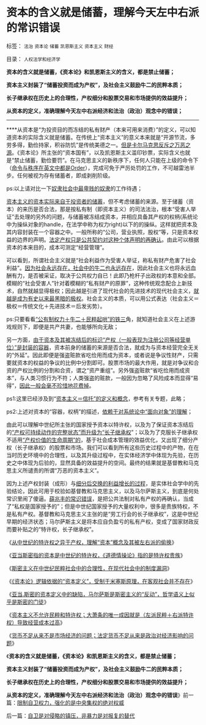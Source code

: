 # 资本的含义就是储蓄，理解今天左中右派的常识错误

标签： `法治` `资本论` `储蓄` `凯恩斯主义` `资本主义` `财经` 

目录： `人权法学和经济学`

**资本的含义就是储蓄，《资本论》和凯恩斯主义的含义，都是禁止储蓄；**

**资本主义封装了“储蓄投资而成为产权”，及社会主义鼓励牛二的民粹本质；**

**长子继承权在历史上的合理性，产权细分和股票交易和市场提供的效益提升；**

**从资本的定义，准确理解今天左中右派经济和法治（政治）观念中的错误；**

****

****从资本是“为投资目的而冻结的私有财产（本来可用来消费）”的定义，可以知道资本的实际含义就是储蓄。在传统上“资本主义”的意义本来就是“开源节流，多劳多得，勤俭持家，积谷防饥”是传统美德之一。[但是卡尔马克思反斥之万恶之源](../../../2014/1/4/资本的定义，暴露马克思主张“白吃白喝，严惩工商”.md)。《资本论》所主张的“资本国有”，以及凯恩斯主义滥印钞票，实际含义也就是“禁止储蓄，勤俭要罚”。在马克思主义的新秩序下，任何人只能在上级的命令下（[命令与秩序在英文中都是Order](../../../2011/9/2/社会秩序（Order）即“等级阶层”“命令”和《自然法》的变迁.md)），完成可免于严厉处罚的工作，不可越雷池半步。任何被视为存有储蓄者，即成剥削阶级。

ps:以上请对比一下[奴隶社会中最卑贱的奴隶](../../../2012/3/29/“奴隶制”不只是“奴役制”.md)的工作待遇；

[资本主义的资本实际来自于投资者的储蓄](../../../2013/4/17/“储蓄”就是“资本逐利”,及“储蓄是否有利增长，还是有害”的哲学命题.md)，但不考虑储蓄的来源。至于储蓄（资本）的来历是否合法，那是按私有制（即资本主义）的司法法治，根本“受害人举证”去处理的另外的问题，与储蓄被冻结成资本，并相应具备其产权的权柄(系统论中为操纵对象的handle，在法学中称为权力right)以下的的操纵。这样就把资本及其内容封装在一个容器之中。一般所称的“公司，营业执照，股权”等，只是资本权益的边界的声明。[法定产权只是公共契约对这种个体声明的再确认](../../../2013/4/19/“私有制改革”一定要明确真实的含义.md)。由此可以根据资本的本来目的，成本可测定“经营管理”。



可以看到，所谓社会主义就是“社会利益作为受害人举证，称私有财产危害了社会利益”。[因为社会永远存在，社会中的牛二也永远存在](../../../2012/12/8/人性本私亦本恶的强盗本能.md)，因此社会主义也将永远血酬有力，是否被采证，取决于公共权力自已！此即乃枪杆子出政权的本意和全部。模糊的“社会受害人”针对着模糊的“私有财产的原罪”，这种传统观念配合上新技术，自然就越显得极权；因此越是引进了现代社会的先进技术的现代社会主义，[就越是成为有史以来最黑暗的极权](../../../2014/1/4/人类历史上政治最黑暗的20世纪，格申克龙“后发优势”.md)。社会主义的本质，可以用公式表达（社会主义＝极权＝传统文化＋先进技术＝后发劣势）。

ps:只要看看[“公有制权力＋牛二＋民粹起哄”的铁三](http://blog.sina.com.cn/s/blog_cc521dde0101pnw1.html)角，就知道社会主义在上述游戏规则下，即便是共产共妻，也能够所向无敌；

另一方面，[由于资本及其被冻结后的标识“产权（一般表现为注册公司等经营单位）”是封装的容器](../../../2013/12/27/四百年来无人尝试定义“资本”，及亚当斯密的资本概念.md)，资本前身的储蓄的来源是否合法，就成为与资本经营完全无关的“外延”。因此即便是强盗赃款省吃俭用而成为资本，或者说是争议性财产，只需要就资本的权益的争议的比例中分割即可。股票市场的最大作用，就是对争议和合资的产权比例的分割和合资，谓之“资产重组”。另外强盗赃款“省吃俭用而成资本”，与人类习惯行为不符；人类强盗的赃款，一般因为忽略了风险成本而显得“易得”，[因此一般会毫不珍惜地花费掉](../../../2012/7/7/监管是国王对社会的空手套白狼的抢劫.md)。

ps1:这里已经涉及到“[资本主义＝信托”的定义和概念](../../../2012/11/24/把生机勃勃的中国经济，A股打压成大熊市，不容易！.md)，参考有关专题，此略；

ps2:上述对资本的“容器，权柄”的描述，[依赖于对系统论中“面向对象”的理解](../../../2012/3/14/面向对象的“科学发展观”.md)；

由此可以理解中世纪所主张的国家授予资本以特许权，以及为了保证资本冻结后的[“产权可持续动作的完整状态”而升级为“长子继承权](../../../2013/12/5/“长子继承权，特许权”的封建及中国农村和南北战争.md)”；以及为了克服长子继承权不适用[“产权价值的生命周期”的](../../../2013/11/14/“炒作，投机”是生命周期很短的“新行业创业”的试错.md)，基于社会成本管理的效益优化，又出现了细分产权（长子继承权）的股票和市场。我们可以看到所有这些历史过程中的产物，在在当时历史环境中的合理性，以及其升级过程中，在实体经济学中体现为先验，在历史之中体现为后验的，显然具备的效益提升的空间。最终的结果就是基督教和马克思主义所谴责的所谓“万恶的资本主义”。

因为上述产权封装（成形）与[细分后交换的利益增长的过程](../../../2010/1/22/管理学向经济学靠拢“产权细分”.md)，是实体社会学中的先验结论，因此可用于校验如基督教和马克思主义，以及马尔萨斯主义，到底是何处常识里闹了傻逼。[薛兆丰的常识错误](../../../2013/9/21/绝大部分经济学家，不是荒谬的，就是邪恶的，或者没用的.md)，是把公共法制对私有产权的再确认，当成了“私权是国家授予的”；但是中世纪国家授予的大量权利中，很多是贵族特权，不是私有产权。基督教和马克思主义主张的是“劳工行会的长子继承权”，这是中世纪早期的经济状态；马尔萨斯主义是将本应自负盈亏的私有产权，变成了国家财政反而要补贴之的“特许权，长子继承权”。

《[从中世纪的特许权之异于产权，理解“资本”概念及其被左右派的偷换](../../../2013/12/24/理解“资本”概念，及其被社会主义者的偷换.md)》

《[亚当斯密指的资本是中世纪的特许权，《道德情操论》指的是特许权贵族](../../../2013/12/27/四百年来无人尝试定义“资本”，及亚当斯密的资本概念.md)》

《[斯密主义在中世纪民粹社会中的合理性，在现代社会中的制度漏洞](../../../2013/12/29/对亚当.斯密所认为的好社会的好制度的分析.md)》

《[《资本论》逻辑依据的“资本定义”，受制于米塞斯原理，在客观社会并不存在](../../../2014/1/2/《资本论》逻辑依据的“资本定义”，在客观社会中不存在.md)》

《[亚当.斯密的资本定义中的缺陷，马尔萨斯是斯密主义的“反动”，哲学语义上似乎是斯密的门徒](../../../2014/1/4/资本的定义，暴露马克思主张“白吃白喝，严惩工商”.md)》

《[资本主义不允许民粹和特许权；大萧条的唯一成因就是（左派民粹＋右派特许权）导致经营成本过高](../../../2014/1/10/资本主义不允许民粹，也不允许特许权；大萧条的唯一成因.md)》

《[货币不足从来不是市场经济的问题；法定货币不足从来是政治对经济影响的问题](../../../2014/1/11/从资本的定义，理解大萧条的成因，机理，过程.md)》

《**资本的含义就是储蓄，《资本论》和凯恩斯主义的含义，都是禁止储蓄；**

**资本主义封装了“储蓄投资而成为产权”，及社会主义鼓励牛二的民粹本质；**

**长子继承权在历史上的合理性，产权细分和股票交易和市场提供的效益提升；**

**从资本的定义，准确理解今天左中右派经济和法治（政治）观念中的错误**》前一篇：[限制自卫权力，强化的是中央集权的绝对权威](../../../2014/1/18/限制自卫权力，强化的是中央集权的绝对权威.md)

后一篇：[自卫是对侵略的镇压，非暴力是对报复的替代](../../../2014/1/18/自卫是对侵略的镇压，非暴力是对报复的替代.md)